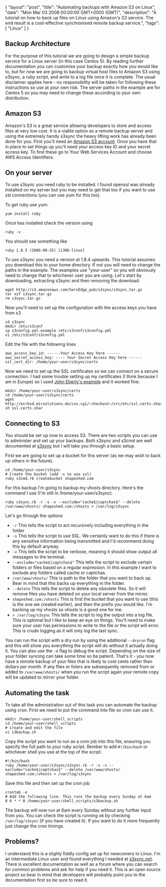 {
  "layout": "post",
  "title": "Automating backups with Amazon S3 on Linux",
  "date": "Mon Mar 03 2008 00:00:00 GMT+0000 (GMT)",
  "description": "A tutorial on how to back up files on Linux using Amazon's S3 service. The end result is a cost-effective synchronised remote backup service.",
  "tags": [
    "Linux"
  ]
}

## Backup Architecture

For the purpose of this tutorial we are going to design a simple backup service for a Linux server (in this case Centos 5). By reading further documentation you can customise your backup exactly how you would like to, but for now we are going to backup virtual host files to Amazon S3 using s3sync, a ruby script, and write to a log file once it is complete. The usual disclaimer applies here - no responsibility will be taken for following these instructions so use at your own risk. The server paths in the example are for Centos 5 so you may need to change these according to your own distribution. 

## Amazon S3

Amazon's S3 is a great service allowing developers to store and access files at very low cost. It is a viable option as a remote backup server and using the extremely handy s3sync the heavy lifting work has already been done for you. First you'll need an <a href="http://aws.amazon.com/s3">Amazon S3 account</a>. Once you have that in place to set things up you'll need your access key ID and your secret access key. To find these go to Your Web Services Account and choose AWS Access Identifiers.

## On your server

To use s3sync you need ruby to be installed. I found openssl was already installed on my server but you may need to get that too if you want to use ssl connections (you can use yum for this too). 

To get ruby use yum:

    yum install ruby

Once has installed check the version using

    ruby -v

You should see something like

    ruby 1.8.5 (2006-08-25) [i386-linux]

To use s3sync you need a version at 1.8.4 upwards. This tutorial assumes you download this to your home directory. If not you will need to change the paths in the example. The examples use "your-user" so you will obviously need to change that to whichever user you are using. Let's start by downloading, extracting s3sync and then removing the download:

    wget http://s3.amazonaws.com/ServEdge_pub/s3sync/s3sync.tar.gz
    tar xzf s3sync.tar.gz
    rm s3sync.tar.gz

Now you'll need to set up the configuration with the access keys you have from s3

    cd s3sync
    mkdir /etc/s3conf
    cp s3config.yml.example /etc/s3conf/s3config.yml
    vi /etc/s3conf/s3config.yml

Edit the file with the following lines

    aws_access_key_id: ------Your Access Key here ------
    aws_secret_access_key: ---- Your Secret Access Key here ------
    ssl_cert_dir: /home/your-user/s3sync/certs

Now we need to set up the SSL certificates so we can connect on a secure connection. I had some trouble setting up my certificates (I think because I am in Europe) so I used <a href="http://blog.eberly.org/2006/10/09/how-automate-your-backup-to-amazon-s3-using-s3sync/">John Eberly's example</a> and it worked fine. 

    mkdir /home/your-user/s3sync/certs
    cd /home/your-user/s3sync/certs
    wget http://mirbsd.mirsolutions.de/cvs.cgi/~checkout~/src/etc/ssl.certs.shar
    sh ssl.certs.shar

## Connecting to S3

You should be set up now to access S3. There are two scripts you can use to administer and set up your backups. Both s3sync and s3cmd are well documented at <a href="http://s3sync.net/wiki">s3sync</a> but I will take you through a basic setup. 

First we are going to set up a bucket for this server (as we may wish to back up others in the future). 

    cd /home/your-user/s3sync
    # Create the bucket (add -s to use ssl)
    ruby s3cmd.rb createbucket shapeshed.com

For this backup I'm going to backup my vhosts directory. Here's the command I use (I'm still in /home/your-user/s3sync).

    ruby s3sync.rb -r -s -v --exclude="cache$|captchas$" --delete /var/www/vhosts/ shapeshed.com:/vhosts > /var/log/s3sync

Let's go through the options

* `-r` This tells the script to act recursively including everything in the folder
* `-s` This tells the script to use SSL. We certainly want to do this if there is any sensitive information being transmitted and I'd recommend doing this by default anyway.
* `-v` This tells the script to be verbose, meaning it should show output all messages to the terminal.
* `--exclude="cache$|captchas$"` This tells the script to exclude certain folders or files based on a regular expression. In this example I want to exclude any folders called cache or captchas.
* `/var/www/vhosts/` This is path to the folder that you want to back up. Bear in mind that this backs up everything in the folder.
* `--delete` This tells the script to delete any obsolete files. So it will remove files you have deleted on your local server from the mirror.
* `shapeshed.com:/vhosts` This is first the bucket that you want to use (this is the one we created earlier), and then the prefix you would like. I'm backing up my vhosts so vhosts is a good one for me.
* `> /var/log/s3sync` This tells the script to log the output into a log file. This is optoinal but I like to keep an eye on things. You'll need to make sure your user has permissions to write to the file or the script will error. This is crude logging as it will only log the last sync.

You can run the script with a dry run by using the additional `--dryrun` flag and this will show you everything the script will do without it actually doing it. You can also use the `-d` flag to debug the script. Depending on the size of your folder syncing can take some time so be patient. That's it - you now have a remote backup of your files that is likely to cost cents rather than dollars per month. If any files or folers are subsequently removed from or added to `/var/www/vhosts/` when you run the script again your remote copy will be updated to mirror your folder.

## Automating the task

To take all the administration out of this task you can automate the backup using cron. First we need to put the command into file so cron can use it.

    mkdir /home/your-user/shell_scripts
    cd /home/your-user/shell_scripts
    # Create and edit the file
    vi s3backup.sh

Copy the script you want to run as a cron job into this file, ensuring you specify the full path to your ruby script. Rember to add `#!/bin/bash` or whichever shell you use at the top of the script.

    #!/bin/bash
    ruby /home/your-user/s3sync/s3sync.rb -r -s -v --exclude="cache$|captchas$" --delete /var/www/vhosts/ shapeshed.com:/vhosts > /var/log/s3sync

Save this file and then set up the cron job

    crontab -e
    # Add the following line. This runs the backup every Sunday at 6am
    0 6 * * 0 /home/your-user/shell_scripts/s3backup.sh


The backup will now run at 6am every Sunday without any further input from you. You can check the script is running ok by checking `/var/log/s3sync` (if you have created it). If you want to do it more frequently just change the cron timings.

## Problems?

I understand this is a slighly fiddly config set up for newcomers to Linux. I'm an intermediate Linux user and found everything I needed at <a href="http://s3sync.net/wiki">s3sync.net</a>. There is excellent documentation as well as a forum where you can search for common problems and ask for help if you need it. This is an open source project so bear in mind that developers will probably point you to the documentation first so be sure to read it.


